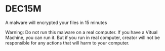 # DEC15M
A malware will encrypted your files in 15 minutes

Warning:
Do not run this malware on a real computer. If you have a Vitual Machine, you can run it. But if you
run in real computer, creator will not be responsible for any actions that will harm to your computer.
